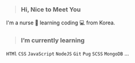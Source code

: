 >### Hi, Nice to Meet You 
I'm a nurse 💉 learning coding 💻 from Korea.

>### I’m currently learning 
`HTMl` `CSS` `JavaScript` `NodeJS` `Git` `Pug` `SCSS` `MongoDB` ...

<!--
**Bless34/Bless34** is a ✨ _special_ ✨ repository because its `README.md` (this file) appears on your GitHub profile.

Here are some ideas to get you started:

- 🔭 I’m currently working on ...
- 🌱 I’m currently learning ...
- 👯 I’m looking to collaborate on ...
- 🤔 I’m looking for help with ...
- 💬 Ask me about ...
- 📫 How to reach me: ...
- 😄 Pronouns: ...
- ⚡ Fun fact: ...
-->
